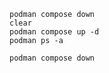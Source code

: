 ```shell
podman compose down
clear
podman compose up -d 
podman ps -a
```

```shell
podman compose down
```